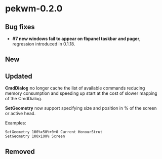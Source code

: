 pekwm-0.2.0
===========

Bug fixes
---------

* **#7 new windows fail to appear on fbpanel taskbar and pager**, regression introduced in 0.1.18.

New
---


Updated
-------

**CmdDialog** no longer cache the list of available commands reducing
memory consumption and speeding up start at the cost of slower mapping
of the CmdDialog.

**SetGeometry** now support specifying size and position in % of the
screen or active head.

Examples:

```
SetGeometry 100%x50%+0+0 Current HonourStrut
SetGeometry 100x100% Screen
```

Removed
-------

